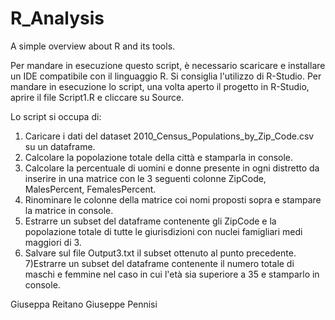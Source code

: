 # R_Analysis
A simple overview about R and its tools.

Per mandare in esecuzione questo script, è necessario scaricare e installare un IDE compatibile con il linguaggio R. 
Si consiglia l'utilizzo di R-Studio.
Per mandare in esecuzione lo script, una volta aperto il progetto in R-Studio, aprire il file Script1.R e cliccare su Source.

Lo script si occupa di:

1) Caricare i dati del dataset 2010_Census_Populations_by_Zip_Code.csv su un dataframe. 
2) Calcolare la popolazione totale della città e stamparla in console.
3) Calcolare la percentuale di uomini e donne presente in ogni distretto da inserire in una matrice con le 3 seguenti colonne ZipCode, MalesPercent, FemalesPercent.
4) Rinominare le colonne della matrice coi nomi proposti sopra e stampare la matrice in console.
5) Estrarre un subset del dataframe contenente gli ZipCode e la popolazione totale di tutte le giurisdizioni con nuclei famigliari medi maggiori di 3.
6) Salvare sul file Output3.txt il subset ottenuto al punto precedente. 
7)Estrarre un subset del dataframe contenente il numero totale di maschi e femmine nel caso in cui l'età sia superiore a 35 e stamparlo in console.

Giuseppa Reitano
Giuseppe Pennisi

